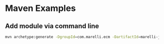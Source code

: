 Maven Examples
=======

## Add module via command line

```bash
mvn archetype:generate -DgroupId=com.marelli.ecm -DartifactId=marelli-java-utils --batch-mode
```